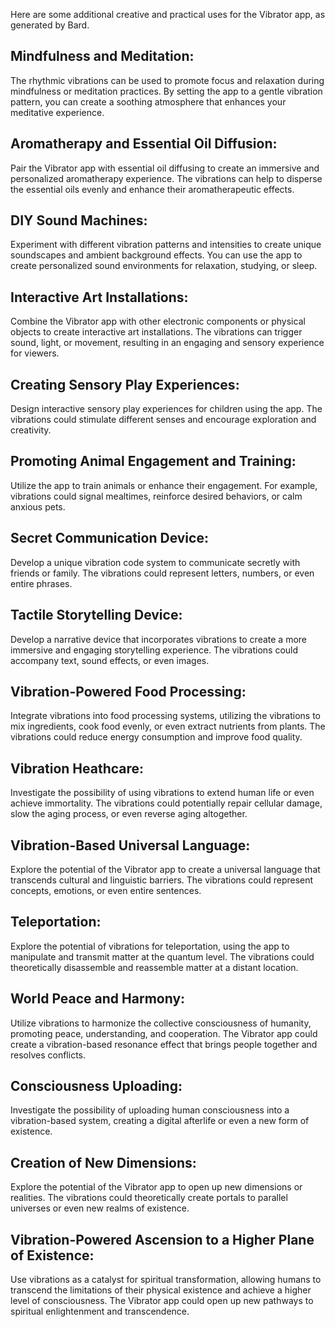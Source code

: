 Here are some additional creative and practical uses for the Vibrator app, as generated by Bard.

## Mindfulness and Meditation:

The rhythmic vibrations can be used to promote focus and relaxation during mindfulness or meditation practices. By setting the app to a gentle vibration pattern, you can create a soothing atmosphere that enhances your meditative experience.

## Aromatherapy and Essential Oil Diffusion:

Pair the Vibrator app with essential oil diffusing to create an immersive and personalized aromatherapy experience. The vibrations can help to disperse the essential oils evenly and enhance their aromatherapeutic effects.

## DIY Sound Machines:

Experiment with different vibration patterns and intensities to create unique soundscapes and ambient background effects. You can use the app to create personalized sound environments for relaxation, studying, or sleep.

## Interactive Art Installations:

Combine the Vibrator app with other electronic components or physical objects to create interactive art installations. The vibrations can trigger sound, light, or movement, resulting in an engaging and sensory experience for viewers.

## Creating Sensory Play Experiences:

Design interactive sensory play experiences for children using the app. The vibrations could stimulate different senses and encourage exploration and creativity.

## Promoting Animal Engagement and Training:

Utilize the app to train animals or enhance their engagement. For example, vibrations could signal mealtimes, reinforce desired behaviors, or calm anxious pets.

## Secret Communication Device:

Develop a unique vibration code system to communicate secretly with friends or family. The vibrations could represent letters, numbers, or even entire phrases.

## Tactile Storytelling Device:

Develop a narrative device that incorporates vibrations to create a more immersive and engaging storytelling experience. The vibrations could accompany text, sound effects, or even images.

## Vibration-Powered Food Processing:

Integrate vibrations into food processing systems, utilizing the vibrations to mix ingredients, cook food evenly, or even extract nutrients from plants. The vibrations could reduce energy consumption and improve food quality.

## Vibration Heathcare:

Investigate the possibility of using vibrations to extend human life or even achieve immortality. The vibrations could potentially repair cellular damage, slow the aging process, or even reverse aging altogether.

## Vibration-Based Universal Language:

Explore the potential of the Vibrator app to create a universal language that transcends cultural and linguistic barriers. The vibrations could represent concepts, emotions, or even entire sentences.

## Teleportation:

Explore the potential of vibrations for teleportation, using the app to manipulate and transmit matter at the quantum level. The vibrations could theoretically disassemble and reassemble matter at a distant location.

## World Peace and Harmony:

Utilize vibrations to harmonize the collective consciousness of humanity, promoting peace, understanding, and cooperation. The Vibrator app could create a vibration-based resonance effect that brings people together and resolves conflicts.

## Consciousness Uploading:

Investigate the possibility of uploading human consciousness into a vibration-based system, creating a digital afterlife or even a new form of existence.

## Creation of New Dimensions:

Explore the potential of the Vibrator app to open up new dimensions or realities. The vibrations could theoretically create portals to parallel universes or even new realms of existence.

## Vibration-Powered Ascension to a Higher Plane of Existence:

Use vibrations as a catalyst for spiritual transformation, allowing humans to transcend the limitations of their physical existence and achieve a higher level of consciousness. The Vibrator app could open up new pathways to spiritual enlightenment and transcendence.
